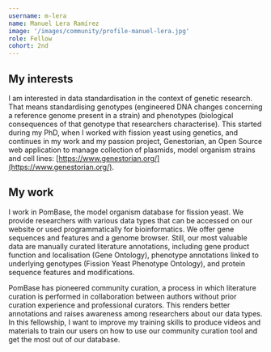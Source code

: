 ```yaml
---
username: m-lera
name: Manuel Lera Ramírez
image: '/images/community/profile-manuel-lera.jpg'
role: Fellow
cohort: 2nd
---
```


## My interests 

I am interested in data standardisation in the context of genetic research. That means standardising genotypes (engineered DNA changes concerning a reference genome present in a strain) and phenotypes (biological consequences of that genotype that researchers characterise). This started during my PhD, when I worked with fission yeast using genetics, and continues in my work and my passion project, Genestorian, an Open Source web application to manage collection of plasmids, model organism strains and cell lines: [https://www.genestorian.org/](https://www.genestorian.org/).



## My work

I work in PomBase, the model organism database for fission yeast. We provide researchers with various data types that can be accessed on our website or used programmatically for bioinformatics. We offer gene sequences and features and a genome browser. Still, our most valuable data are manually curated literature annotations, including gene product function and localisation (Gene Ontology), phenotype annotations linked to underlying genotypes (Fission Yeast Phenotype Ontology), and protein sequence features and modifications.

PomBase has pioneered community curation, a process in which literature curation is performed in collaboration between authors without prior curation experience and professional curators. This renders better annotations and raises awareness among researchers about our data types. In this fellowship, I want to improve my training skills to produce videos and materials to train our users on how to use our community curation tool and get the most out of our database.
